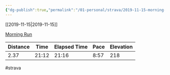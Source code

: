 ```yaml
---
{"dg-publish":true,"permalink":"/01-personal/strava/2019-11-15-morning-run/"}
---
```



[[2019-11-15\|2019-11-15]]

[Morning Run](https://www.strava.com/activities/2867557099)

| Distance | Time  | Elapsed Time | Pace | Elevation |
| -------- | ----- | ------------ | ---- | --------- |
| 2.37     | 21:12 | 21:16        | 8:57 | 218       |




#strava
